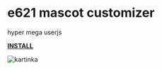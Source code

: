 # e621 mascot customizer
hyper mega userjs

<b><a href="https://github.com/koke228666/e621-mascot-customizer/raw/refs/heads/main/mcustomizer.user.js">INSTALL</a></b>

![kartinka](https://github.com/user-attachments/assets/9df13978-3357-43e7-80de-1add364563d8)
